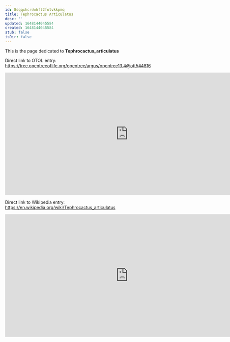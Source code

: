 ```yaml
---
id: 8sqqxhcrdwhfl2fotvkkpmq
title: Tephrocactus Articulatus
desc: ''
updated: 1648144045584
created: 1648144045584
stub: false
isDir: false
---
```

This is the page dedicated to **Tephrocactus_articulatus**


Direct link to OTOL entry: https://tree.opentreeoflife.org/opentree/argus/opentree13.4@ott544816



<html>
    <body>
    <iframe src="https://tree.opentreeoflife.org/opentree/argus/opentree13.4@ott544816"
    width="800" height="400" frameborder="0" allowfullscreen> </iframe>
    </body>
</html>
    


Direct link to Wikipedia entry: https://en.wikipedia.org/wiki/Tephrocactus_articulatus



<html>
    <body>
    <iframe src="https://en.wikipedia.org/wiki/Tephrocactus_articulatus"
    width="800" height="400" frameborder="0" allowfullscreen> </iframe>
    </body>
</html>
    
